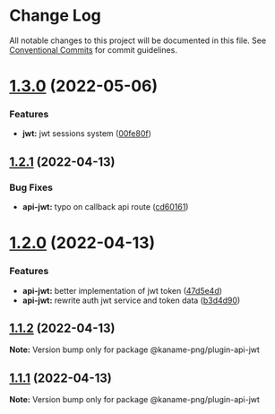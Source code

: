 # Change Log

All notable changes to this project will be documented in this file.
See [Conventional Commits](https://conventionalcommits.org) for commit guidelines.

# [1.3.0](https://github.com/kaname-png/neko-plugins/compare/@kaname-png/plugin-api-jwt@1.2.1...@kaname-png/plugin-api-jwt@1.3.0) (2022-05-06)

### Features

-   **jwt:** jwt sessions system ([00fe80f](https://github.com/kaname-png/neko-plugins/commit/00fe80f53f730562538bdceb2c72912739754c21))

## [1.2.1](https://github.com/kaname-png/neko-plugins/compare/@kaname-png/plugin-api-jwt@1.2.0...@kaname-png/plugin-api-jwt@1.2.1) (2022-04-13)

### Bug Fixes

-   **api-jwt:** typo on callback api route ([cd60161](https://github.com/kaname-png/neko-plugins/commit/cd6016167cbaabf9c9f2a81a8443b5db52d6e5bf))

# [1.2.0](https://github.com/kaname-png/neko-plugins/compare/@kaname-png/plugin-api-jwt@1.1.2...@kaname-png/plugin-api-jwt@1.2.0) (2022-04-13)

### Features

-   **api-jwt:** better implementation of jwt token ([47d5e4d](https://github.com/kaname-png/neko-plugins/commit/47d5e4d06bf1860af429cfd47db61c8983dc5443))
-   **api-jwt:** rewrite auth jwt service and token data ([b3d4d90](https://github.com/kaname-png/neko-plugins/commit/b3d4d90b66329c0a2acc3c560f9fd63b736c760f))

## [1.1.2](https://github.com/kaname-png/neko-plugins/compare/@kaname-png/plugin-api-jwt@1.1.1...@kaname-png/plugin-api-jwt@1.1.2) (2022-04-13)

**Note:** Version bump only for package @kaname-png/plugin-api-jwt

## [1.1.1](https://github.com/kaname-png/neko-plugins/compare/@kaname-png/plugin-api-jwt@1.1.0...@kaname-png/plugin-api-jwt@1.1.1) (2022-04-13)

**Note:** Version bump only for package @kaname-png/plugin-api-jwt
